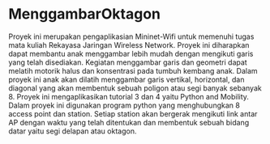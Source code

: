 # MenggambarOktagon
Proyek ini merupakan pengaplikasian Mininet-Wifi untuk memenuhi tugas mata kuliah Rekayasa Jaringan Wireless Network. Proyek ini diharapkan dapat membantu anak menggambar lebih mudah dengan mengikuti garis yang telah disediakan. Kegiatan menggambar garis dan geometri dapat melatih motorik halus dan konsentrasi pada tumbuh kembang anak. Dalam proyek ini anak akan dilatih menggambar garis vertikal, horizontal, dan diagonal yang akan membentuk sebuah poligon atau segi banyak sebanyak 8.
Proyek ini mengaplikasikan tutorial 3 dan 4 yaitu Python and Mobility. Dalam proyek ini digunakan program python yang menghubungkan 8 access point dan station. Setiap station akan bergerak mengikuti link antar AP dengan waktu yang telah ditentukan dan membentuk sebuah bidang datar yaitu segi delapan atau oktagon.
